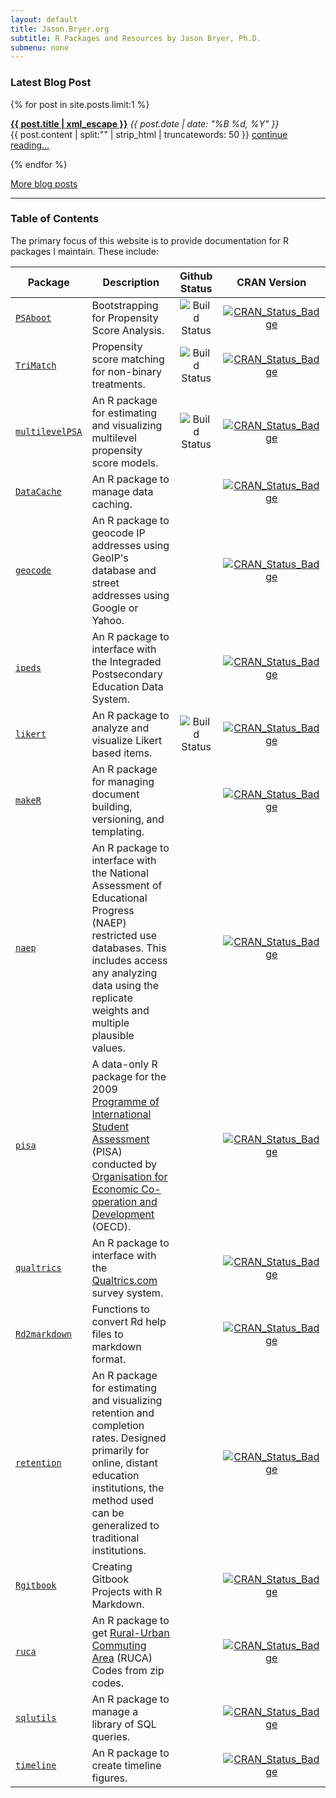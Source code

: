 ```yaml
---
layout: default
title: Jason.Bryer.org
subtitle: R Packages and Resources by Jason Bryer, Ph.D.
submenu: none
---
```


### Latest Blog Post ###
{% for post in site.posts limit:1 %}
  <p>
    <strong><a href="{{ post.url }}">{{ post.title | xml_escape }}</a></strong>
    <span>
    	<em><time datetime="{{ post.date | date: "%Y-%m-%d" }}">
    		{{ post.date | date: "%B %d, %Y" }}
    	</time></em>
    </span>
  <br />{{ post.content | split:"<!--more-->" | strip_html | truncatewords: 50 }} <a href="{{ post.url }}">continue reading...</a>
  </p>
{% endfor %}

[More blog posts](/blog.html)

__________


### Table of Contents ###

The primary focus of this website is to provide documentation for R packages I maintain. These include:

Package                                        | Description                                  | Github Status      | CRAN Version
-----------------------------------------------|----------------------------------------------|:------------------:|:-------------------:
[`PSAboot`](/PSAboot)                          | Bootstrapping for Propensity Score Analysis. | ![Build Status](https://api.travis-ci.org/jbryer/PSAboot.svg) | [![CRAN_Status_Badge](http://www.r-pkg.org/badges/version/PSAboot)](http://cran.r-project.org/package=PSAboot) 
[`TriMatch`](/TriMatch)                        | Propensity score matching for non-binary treatments. | ![Build Status](https://api.travis-ci.org/jbryer/TriMatch.svg)  | [![CRAN_Status_Badge](http://www.r-pkg.org/badges/version/TriMatch)](http://cran.r-project.org/package=TriMatch) 
[`multilevelPSA`](/multilevelPSA)              | An R package for estimating and visualizing multilevel propensity score models. | ![Build Status](https://api.travis-ci.org/jbryer/multilevelPSA)  | [![CRAN_Status_Badge](http://www.r-pkg.org/badges/version/multilevelPSA)](http://cran.r-project.org/package=multilevelPSA) 
[`DataCache`](/DataCache)                      | An R package to manage data caching. |   | [![CRAN_Status_Badge](http://www.r-pkg.org/badges/version/DataCache)](http://cran.r-project.org/package=DataCache) 
[`geocode`](https://github.com/jbryer/geocode) | An R package to geocode IP addresses using GeoIP's database and street addresses using Google or Yahoo. |   | [![CRAN_Status_Badge](http://www.r-pkg.org/badges/version/geocode)](http://cran.r-project.org/package=geocode) 
[`ipeds`](/ipeds)                              | An R package to interface with the Integraded Postsecondary Education Data System. |   | [![CRAN_Status_Badge](http://www.r-pkg.org/badges/version/ipeds)](http://cran.r-project.org/package=ipeds) 
[`likert`](/likert)                            | An R package to analyze and visualize Likert based items. | ![Build Status](https://api.travis-ci.org/jbryer/likert.svg) | [![CRAN_Status_Badge](http://www.r-pkg.org/badges/version/likert)](http://cran.r-project.org/package=likert) 
[`makeR`](/makeR)                              | An R package for managing document building, versioning, and templating. |   | [![CRAN_Status_Badge](http://www.r-pkg.org/badges/version/makeR)](http://cran.r-project.org/package=makeR) 
[`naep`](/naep)                                | An R package to interface with the National Assessment of Educational Progress (NAEP) restricted use databases. This includes access any analyzing data using the replicate weights and multiple plausible values. |   | [![CRAN_Status_Badge](http://www.r-pkg.org/badges/version/naep)](http://cran.r-project.org/package=naep) 
[`pisa`](/pisa)                                | A data-only R package for the 2009 [Programme of International Student Assessment](http://www.oecd.org/pisa/) (PISA) conducted by [Organisation for Economic Co-operation and Development](http://www.oecd.org) (OECD). |   | [![CRAN_Status_Badge](http://www.r-pkg.org/badges/version/PISA)](http://cran.r-project.org/package=PISA) 
[`qualtrics`](/qualtrics)                      | An R package to interface with the [Qualtrics.com](http://qualtrics.com) survey system. |   | [![CRAN_Status_Badge](http://www.r-pkg.org/badges/version/qualtrics)](http://cran.r-project.org/package=qualtrics) 
[`Rd2markdown`](/Rd2markdown)                  | Functions to convert Rd help files to markdown format. |   | [![CRAN_Status_Badge](http://www.r-pkg.org/badges/version/Rd2markdown)](http://cran.r-project.org/package=Rd2markdown) 
[`retention`](/retention)                      | An R package for estimating and visualizing retention and completion rates. Designed primarily for online, distant education institutions, the method used can be generalized to traditional institutions. |   | [![CRAN_Status_Badge](http://www.r-pkg.org/badges/version/retention)](http://cran.r-project.org/package=retention) 
[`Rgitbook`](/Rgitbook)                        | Creating Gitbook Projects with R Markdown. |   | [![CRAN_Status_Badge](http://www.r-pkg.org/badges/version/Rgitbook)](http://cran.r-project.org/package=Rgitbook) 
[`ruca`](https://github.com/jbryer/ruca)       | An R package to get [Rural-Urban Commuting Area](http://depts.washington.edu/uwruca/index.php) (RUCA) Codes from zip codes. |   | [![CRAN_Status_Badge](http://www.r-pkg.org/badges/version/ruca)](http://cran.r-project.org/package=ruca) 
[`sqlutils`](/sqlutils)                        | An R package to manage a library of SQL queries. |   | [![CRAN_Status_Badge](http://www.r-pkg.org/badges/version/sqlutils)](http://cran.r-project.org/package=sqlutils) 
[`timeline`](/timeline)                        | An R package to create timeline figures. |   | [![CRAN_Status_Badge](http://www.r-pkg.org/badges/version/timeline)](http://cran.r-project.org/package=timeline) 


